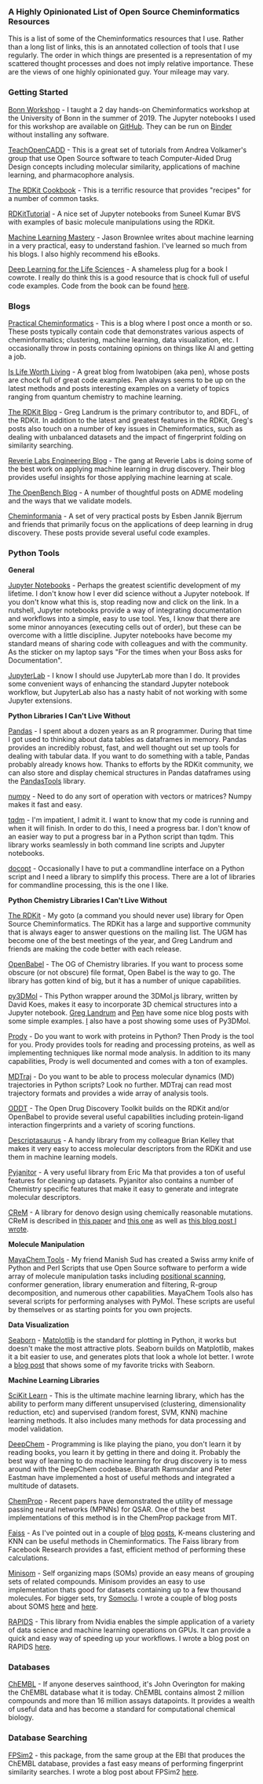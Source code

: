 ### **A Highly Opinionated List of Open Source Cheminformatics Resources**

This is a list of some of the Cheminformatics resources that I use.  Rather than a long list of links, this is an annotated collection of tools that I use regularly.  The order in which things are presented is a representation of my scattered thought processes and does not imply relative importance.  These are the views of one highly opinionated guy.  Your mileage may vary. 

### Getting Started

[Bonn Workshop](https://github.com/PatWalters/workshop) - I taught a 2 day hands-on Cheminformatics workshop at the University of Bonn in the summer of 2019.  The Jupyter notebooks I used for this workshop are available on [GitHub](https://github.com/PatWalters/workshop).  They can be run on [Binder](https://mybinder.org/v2/gh/PatWalters/workshop/master) without installing any software. 

[TeachOpenCADD](https://github.com/volkamerlab/TeachOpenCADD) - This is a great set of tutorials from Andrea Volkamer's group that use Open Source software to teach Computer-Aided Drug Design concepts including molecular similarity, applications of machine learning, and pharmacophore analysis. 

[The RDKit Cookbook](https://www.rdkit.org/docs/Cookbook.html) - This is a terrific resource that provides "recipes" for a number of common tasks. 

[RDKitTutorial](https://github.com/suneelbvs/rdkit_tutorials) - A nice set of Jupyter notebooks from Suneel Kumar BVS with examples of basic molecule manipulations using the RDKit. 

[Machine Learning Mastery](https://machinelearningmastery.com/blog/) - Jason Brownlee writes about machine learning in a very practical, easy to understand fashion.  I've learned so much from his blogs.  I also highly recommend his eBooks.

[Deep Learning for the Life Sciences](https://machinelearningmastery.com/blog/) - A shameless plug for a book I cowrote.  I really do think this is a good resource that is chock full of useful code examples.  Code from the book can be found [here](https://github.com/deepchem/DeepLearningLifeSciences). 

### **Blogs**

[Practical Cheminformatics](https://practicalcheminformatics.blogspot.com/) - This is a blog where I post once a month or so. These posts typically contain code that demonstrates various aspects of cheminformatics; clustering, machine learning, data visualization, etc. I occasionally throw in posts containing opinions on things like AI and getting a job. 

[Is Life Worth Living](https://iwatobipen.wordpress.com/) - A great blog from Iwatobipen (aka pen), whose posts are chock full of great code examples.  Pen always seems to be up on the latest methods and posts interesting examples on a variety of topics ranging from quantum chemistry to machine learning. 

[The RDKit Blog](http://rdkit.blogspot.com/) - Greg Landrum is the primary contributor to, and BDFL, of the RDKit.  In addition to the latest and greatest features in the RDKit, Greg's posts also touch on a number of key issues in Cheminformatics, such as dealing with unbalanced datasets and the impact of fingerprint folding on similarity searching. 

[Reverie Labs Engineering Blog](https://blog.reverielabs.com/) - The gang at Reverie Labs is doing some of the best work on applying machine learning in drug discovery.  Their blog provides useful insights for those applying machine learning at scale. 

[The OpenBench Blog](https://opnbnch.substack.com/) - A number of thoughtful posts on ADME modeling and the ways that we validate models. 

[Cheminformania](http://www.cheminformania.com/) - A set of very practical posts by Esben Jannik Bjerrum and friends that primarily focus on the applications of deep learning in drug discovery.  These posts provide several useful code examples.

### **Python Tools**

**General**

[Jupyter Notebooks](https://jupyter.org/) - Perhaps the greatest scientific development of my lifetime.  I don't know how I ever did science without a Jupyter notebook.  If you don't know what this is, stop reading now and click on the link.  In a nutshell, Jupyter notebooks provide a way of integrating documentation and workflows into a simple, easy to use tool.  Yes, I know that there are some minor annoyances (executing cells out of order), but these can be overcome with a little discipline.  Jupyter notebooks have become my standard means of sharing code with colleagues and with the community.  As the sticker on my laptop says "For the times when your Boss asks for Documentation".

[JupyterLab](https://blog.jupyter.org/jupyterlab-is-ready-for-users-5a6f039b8906) - I know I should use JupyterLab more than I do. It provides some convenient ways of enhancing the standard Jupyter notebook workflow, but JupyterLab also has a nasty habit of not working with some Jupyter extensions. 


**Python Libraries I Can't Live Without**

[Pandas](https://pandas.pydata.org/) - I spent about a dozen years as an R programmer.  During that time I got used to thinking about data tables as dataframes in memory.  Pandas provides an incredibly robust, fast, and well thought out set up tools for dealing with tabular data.  If you want to do something with a table, Pandas probably already knows how.  Thanks to efforts by the RDKit community, we can also store and display chemical structures in Pandas dataframes using the [PandasTools](https://www.rdkit.org/docs/source/rdkit.Chem.PandasTools.html) library. 

[numpy](https://numpy.org/) - Need to do any sort of operation with vectors or matrices? Numpy makes it fast and easy.  

[tqdm](https://github.com/tqdm/tqdm) - I'm impatient, I admit it.  I want to know that my code is running and when it will finish.  In order to do this, I need a progress bar.  I don't know of an easier way to put a progress bar in a Python script than tqdm.  This library works seamlessly in both command line scripts and Jupyter notebooks.

[docopt](https://github.com/docopt/docopt) - Occasionally I have to put a commandline interface on a Python script and I need a library to simplify this process.  There are a lot of libraries for commandline processing, this is the one I like. 


**Python Chemistry Libraries I Can't Live Without**

[The RDKit](https://www.rdkit.org/) - My goto (a command you should never use) library for Open Source Cheminformatics.  The RDKit has a large and supportive community that is always eager to answer questions on the mailing list.  The UGM has become one of the best meetings of the year, and Greg Landrum and friends are making the code better with each release. 

[OpenBabel](http://openbabel.org/wiki/Main_Page) - The OG of Chemistry libraries.  If you want to process some obscure (or not obscure) file format, Open Babel is the way to go.  The library has gotten kind of big, but it has a number of unique capabilities. 

[py3DMol](https://pypi.org/project/py3Dmol/) - This Python wrapper around the 3DMol.js library, written by David Koes, makes it easy to incorporate 3D chemical structures into a Jupyter notebook.  [Greg Landrum](https://nbviewer.jupyter.org/github/greglandrum/rdkit_blog/blob/master/notebooks/Trying%20py3Dmol.ipynb) and [Pen](https://birdlet.github.io/2019/10/02/py3dmol_example/) have some nice blog posts with some simple examples. [I](https://practicalcheminformatics.blogspot.com/2020/05/analyzing-sars-cov-2-main-protease-mpro.html) also have a post showing some uses of Py3DMol. 

[Prody](http://prody.csb.pitt.edu/) - Do you want to work with proteins in Python? Then Prody is the tool for you.  Prody provides tools for reading and processing proteins, as well as implementing techniques like normal mode analysis.  In addition to its many capabilities, Prody is well documented and comes with a ton of examples. 

[MDTraj](https://www.mdtraj.org) - Do you want to be able to process molecular dynamics (MD) trajectories in Python scripts?  Look no further.  MDTraj can read most trajectory formats and provides a wide array of analysis tools.  

[ODDT](https://github.com/oddt/oddt) - The Open Drug Discovery Toolkit builds on the RDKit and/or OpenBabel to provide several useful capabilities including protein-ligand interaction fingerprints and a variety of scoring functions. 

[Descriptasaurus](https://github.com/bp-kelley/descriptastorus) - A handy library from my colleague Brian Kelley that makes it very easy to access molecular descriptors from the RDKit and use them in machine learning models. 

[Pyjanitor](https://github.com/ericmjl/pyjanitor) - A very useful library from Eric Ma that provides a ton of useful features for cleaning up datasets.  Pyjanitor also contains a number of Chemistry specific features that make it easy to generate and integrate molecular descriptors. 

[CReM](https://github.com/DrrDom/crem) - A library for denovo design using chemically reasonable mutations.  CReM is described in [this paper](https://jcheminf.biomedcentral.com/articles/10.1186/s13321-020-00431-w) and [this one](https://pubs.acs.org/doi/10.1021/acs.jcim.0c00792) as well as [this blog post I wrote](https://practicalcheminformatics.blogspot.com/2020/03/building-on-fragments-from-diamondxchem.html). 


 **Molecule Manipulation**
 
[MayaChem Tools](http://www.mayachemtools.org/) - My friend Manish Sud has created a Swiss army knife of Python and Perl Scripts that use Open Source software to perform a wide array of molecule manipulation tasks including [positional scanning](https://practicalcheminformatics.blogspot.com/2020/04/positional-analogue-scanning.html), conformer generation, library enumeration and filtering, R-group decomposition, and numerous other capabilities.  MayaChem Tools also has several scripts for performing analyses with PyMol.  These scripts are useful by themselves or as starting points for you own projects. 


**Data Visualization**

[Seaborn](https://seaborn.pydata.org/) - [Matplotlib](https://matplotlib.org/) is the standard for plotting in Python, it works but doesn't make the most attractive plots.  Seaborn builds on Matplotlib, makes it a bit easier to use, and generates plots that look a whole lot better.  I wrote a [blog post](http://practicalcheminformatics.blogspot.com/2020/10/a-collection-of-things-i-freqently.html) that shows some of my favorite tricks with Seaborn. 


**Machine Learning Libraries**

[SciKit Learn](https://scikit-learn.org/stable/) - This is the ultimate machine learning library, which has the ability to perform many different unsupervised (clustering, dimensionality reduction, etc) and supervised (random forest, SVM, KNN) machine learning methods. It also includes many methods for data processing and model validation. 

[DeepChem](https://deepchem.io/) - Programming is like playing the piano, you don't learn it by reading books, you learn it by getting in there and doing it.  Probably the best way of learning to do machine learning for drug discovery is to mess around with the DeepChem codebase.  Bharath Ramsundar and Peter Eastman have implemented a host of useful methods and integrated a multitude of datasets.

[ChemProp](https://github.com/chemprop/chemprop) - Recent papers have demonstrated the utility of message passing neural networks (MPNNs) for QSAR.  One of the best implementations of this method is in the ChemProp package from MIT. 

[Faiss](https://github.com/facebookresearch/faiss) - As I've pointed out in a couple of [blog](http://practicalcheminformatics.blogspot.com/2019/01/k-means-clustering.html) [posts](http://practicalcheminformatics.blogspot.com/2019/04/clustering-21-million-compounds-for-5.html), K-means clustering and KNN can be useful methods in Cheminformatics.  The Faiss library from Facebook Research provides a fast, efficient method of performing these calculations.

[Minisom](https://github.com/JustGlowing/minisom) - Self organizing maps (SOMs) provide an easy means of grouping sets of related compounds.  Minisom provides an easy to use implementation thats good for datasets containing up to a few thousand molecules.  For bigger sets, try [Somoclu](https://github.com/peterwittek/somoclu).  I wrote a couple of blog posts about SOMS [here](http://practicalcheminformatics.blogspot.com/2018/10/self-organizing-maps-90s-fad-or-useful.html) and [here](http://practicalcheminformatics.blogspot.com/2018/10/self-organizing-maps-code-part-2.html). 

[RAPIDS](https://rapids.ai/) - This library from Nvidia enables the simple application of a variety of data science and machine learning operations on GPUs.  It can provide a quick and easy way of speeding up your workflows.  I wrote a blog post on RAPIDS [here](http://practicalcheminformatics.blogspot.com/2020/06/wicked-fast-cheminformatics-with-nvidia.html). 


### Databases

[ChEMBL](https://www.ebi.ac.uk/chembl/) - If anyone deserves sainthood, it's John Overington for making the ChEMBL database what it is today.  ChEMBL contains almost 2 million  compounds and more than 16 million assays datapoints.  It provides a wealth of useful data and has become a standard for computational chemical biology.   

### Database Searching

[FPSim2](https://github.com/chembl/FPSim2) - this package, from the same group at the EBI that produces the ChEMBL database, provides a fast easy means of performing fingerprint similarity searches.  I wrote a blog post about FPSim2 [here](https://practicalcheminformatics.blogspot.com/2020/10/what-do-molecules-that-look-like-this.html). 
